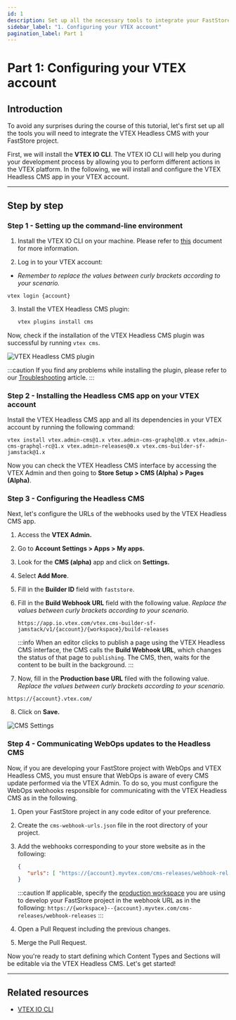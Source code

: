 ```yaml
---
id: 1
description: Set up all the necessary tools to integrate your FastStore project with the VTEX Headless CMS.
sidebar_label: "1. Configuring your VTEX account"
pagination_label: Part 1
---
```


# Part 1: Configuring your VTEX account

## Introduction

To avoid any surprises during the course of this tutorial, let's first set up all the tools you will need to integrate the VTEX Headless CMS with your FastStore project.

First, we will install the **VTEX IO CLI**. The VTEX IO CLI will help you during your development process by allowing you to perform different actions in the VTEX platform. In the following, we will install and configure the VTEX Headless CMS app in your VTEX account.

---

## Step by step 

### Step 1 - Setting up the command-line environment

1. Install the VTEX IO CLI on your machine. Please refer to [this](https://developers.vtex.com/vtex-developer-docs/docs/vtex-io-documentation-vtex-io-cli-install) document for more information.

2. Log in to your VTEX account:
  - *Remember to replace the values between curly brackets according to your scenario.*

   ```
   vtex login {account}
   ```
  
3. Install the VTEX Headless CMS plugin:

    ```sh
    vtex plugins install cms
    ```

Now, check if the installation of the VTEX Headless CMS plugin was successful by running `vtex cms`.

   ![VTEX Headless CMS plugin](https://vtexhelp.vtexassets.com/assets/docs/src/CMSPluginCLI___63a1f4d454fd5d42353d5ee276028962.png)

:::caution
If you find any problems while installing the plugin, please refer to our [Troubleshooting](/tutorials/cms/Troubleshooting) article.
:::


### Step 2 - Installing the Headless CMS app on your VTEX account

Install the VTEX Headless CMS app and all its dependencies in your VTEX account by running the following command:

  ```
  vtex install vtex.admin-cms@1.x vtex.admin-cms-graphql@0.x vtex.admin-cms-graphql-rc@1.x vtex.admin-releases@0.x vtex.cms-builder-sf-jamstack@1.x
  ```

Now you can check the VTEX Headless CMS interface by accessing the VTEX Admin and then going to **Store Setup > CMS (Alpha) > Pages (Alpha)**.

### Step 3 - Configuring the Headless CMS

Next, let's configure the URLs of the webhooks used by the VTEX Headless CMS app.

1. Access the **VTEX Admin.**
2. Go to **Account Settings > Apps > My apps.**
3. Look for the **CMS (alpha)** app and click on **Settings.**
4. Select **Add More**.
5.  Fill in the **Builder ID** field with `faststore`.
6. Fill in the **Build Webhook URL** field with the following value. *Replace the values between curly brackets according to your scenario.*
   ```
   https://app.io.vtex.com/vtex.cms-builder-sf-jamstack/v1/{account}/{workspace}/build-releases
   ```

   :::info
   When an editor clicks to publish a page using the VTEX Headless CMS interface, the CMS calls the **Build Webhook URL**, which changes the status of that page to `publishing`. The CMS, then, waits for the content to be built in the background.
   :::

7. Now, fill in the **Production base URL** filed with the following value. *Replace the values between curly brackets according to your scenario.*
  ```
  https://{account}.vtex.com/
  ```
   
8. Click on **Save.**

![CMS Settings](https://vtexhelp.vtexassets.com/assets/docs/src/cms-settings2___54ec9a22584b5aad09d0b403993cbee2.png)

### Step 4 - Communicating WebOps updates to the Headless CMS 

Now, if you are developing your FastStore project with WebOps and VTEX Headless CMS, you must ensure that WebOps is aware of every CMS update performed via the VTEX Admin. To do so, you must configure the WebOps webhooks responsible for communicating with the VTEX Headless CMS as in the following.

1. Open your FastStore project in any code editor of your preference.
2. Create the `cms-webhook-urls.json` file in the root directory of your project. 
3. Add the webhooks corresponding to your store website as in the following:
   ```json title="cms-webhook-urls.json"
   {
      "urls": [ "https://{account}.myvtex.com/cms-releases/webhook-releases"]
   }
   ```

   :::caution
   If applicable, specify the [production workspace](https://developers.vtex.com/vtex-developer-docs/docs/vtex-io-documentation-workspace) you are using to develop your FastStore project in the webhook URL as in the following: `https://{workspace}--{account}.myvtex.com/cms-releases/webhook-releases`
   :::

4. Open a Pull Request including the previous changes.
5. Merge the Pull Request.

Now you're ready to start defining which Content Types and Sections will be editable via the VTEX Headless CMS. Let's get started!

---

## Related resources

- [VTEX IO CLI](https://developers.vtex.com/vtex-developer-docs/docs/vtex-io-documentation-vtex-io-cli-installation-and-command-reference)

